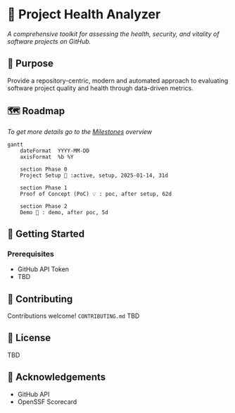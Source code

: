 # 🚀 Project Health Analyzer
*A comprehensive toolkit for assessing the health, security, and vitality of software projects on GitHub.*

## 🎯 Purpose
Provide a repository-centric, modern and automated approach to evaluating software project quality and health through data-driven metrics.

## 🗺️ Roadmap
*To get more details go to the [Milestones](https://github.com/OS2sandbox/project-health-analyzer/milestones?direction=asc&sort=due_date&state=open) overview*

```mermaid
gantt
    dateFormat  YYYY-MM-DD
    axisFormat  %b %Y

    section Phase 0
    Project Setup 🚀 :active, setup, 2025-01-14, 31d

    section Phase 1
    Proof of Concept (PoC) 💡 : poc, after setup, 62d

    section Phase 2
    Demo 🎉 : demo, after poc, 5d
```


## 🚦 Getting Started

### Prerequisites
- GitHub API Token
- TBD
  
## 🤝 Contributing
Contributions welcome! `CONTRIBUTING.md` TBD

## 📄 License
TBD

## 🌟 Acknowledgements
- GitHub API
- OpenSSF Scorecard
